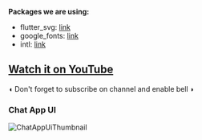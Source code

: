 **Packages we are using:**

- flutter_svg: [link](https://pub.dev/packages/flutter_svg)
- google_fonts: [link](https://pub.dev/packages/google_fonts)
- intl: [link](https://pub.dev/packages/intl)

## [Watch it on YouTube](https://youtu.be/Mr-GF9d1EI0)

◖ Don't forget to subscribe on channel and enable bell ◗

### Chat App UI
![ChatAppUiThumbnail](https://user-images.githubusercontent.com/89051381/175789614-1a832cbe-b3ca-4f6a-bdd7-dacd2b5a0af0.jpg)
